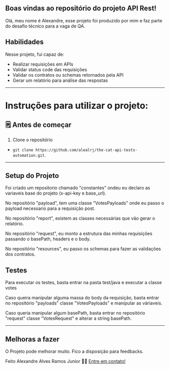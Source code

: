 ## Boas vindas ao repositório do projeto API Rest!



Olá, meu nome é Alexandre, esse projeto foi produzido por mim e faz parte do desafio técnico para a vaga de QA.



## Habilidades



Nesse projeto, fui capaz de:


- Realizar requisições em APIs 
- Validar status code das requisições
- Validar os contratos ou schemas retornados pela API
- Gerar um relatório para análise das respostas
---



# Instruções para utilizar o projeto:



## 🗒 Antes de começar



1. Clone o repositório



  - `git clone https://github.com/alealrj/the-cat-api-tests-automation.git`.
   


---



## Setup do Projeto



Foi criado um repositorio chamado "constantes" ondeu eu declaro as variaveis base do projeto (x-api-key e base_url).

No repositório "payload", tem uma classe "VotesPayloads" onde eu passo o payload necessario para a requisição post.

No repositório "report", existem as classes necessárias que vão gerar o relatório.

No repositório "request", eu monto a estrutura das minhas requisições passando o basePath, headers e o body. 

No repositório "resources", eu passo os schemas para fazer as validações dos contratos. 



## Testes



Para executar os testes, basta entrar na pasta test/java e executar a classe votes


Caso queira manipular alguma massa do body da requisição, basta entrar no repositório "payloads" classe "VotesPayloads" e manipular as váriaveis. 

Caso queria manipular algum basePath, basta entrar no repositório "request" classe "VotesRequest" e alterar a string basePath. 


---



## Melhoras a fazer


O Projeto pode melhorar muito. Fico a disposição para feedbacks. 


Feito Alexandre Alves Ramos Junior 👋🏽 [Entre em contato!](https://www.linkedin.com/in/alexandre-alves-a77b127a/)
